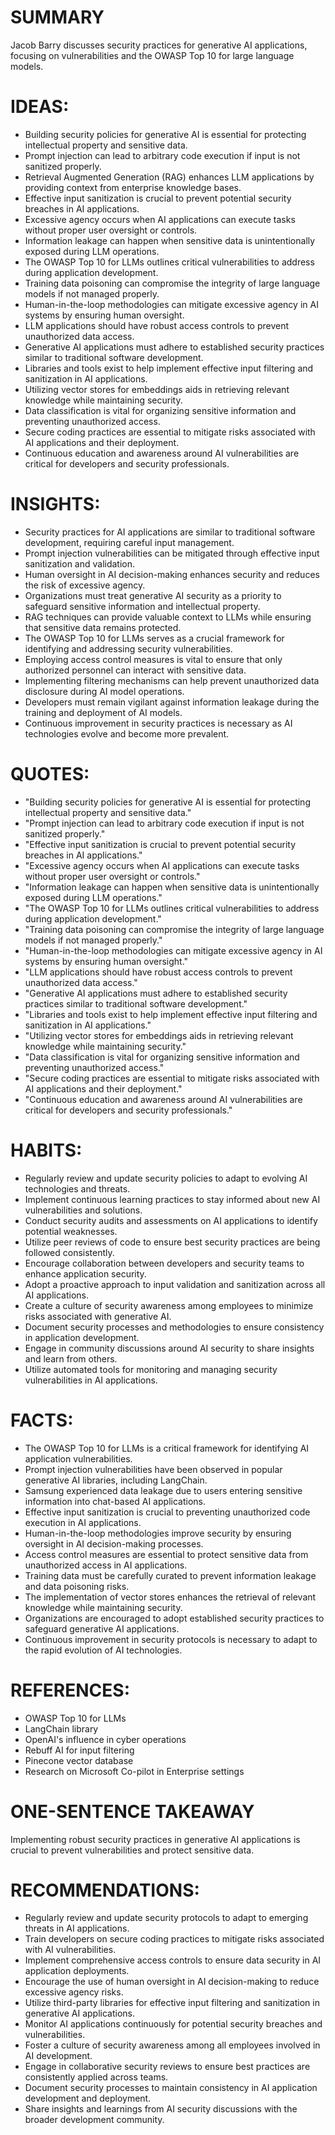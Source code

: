 # SUMMARY
Jacob Barry discusses security practices for generative AI applications, focusing on vulnerabilities and the OWASP Top 10 for large language models.

# IDEAS:
- Building security policies for generative AI is essential for protecting intellectual property and sensitive data.
- Prompt injection can lead to arbitrary code execution if input is not sanitized properly.
- Retrieval Augmented Generation (RAG) enhances LLM applications by providing context from enterprise knowledge bases.
- Effective input sanitization is crucial to prevent potential security breaches in AI applications.
- Excessive agency occurs when AI applications can execute tasks without proper user oversight or controls.
- Information leakage can happen when sensitive data is unintentionally exposed during LLM operations.
- The OWASP Top 10 for LLMs outlines critical vulnerabilities to address during application development.
- Training data poisoning can compromise the integrity of large language models if not managed properly.
- Human-in-the-loop methodologies can mitigate excessive agency in AI systems by ensuring human oversight.
- LLM applications should have robust access controls to prevent unauthorized data access.
- Generative AI applications must adhere to established security practices similar to traditional software development.
- Libraries and tools exist to help implement effective input filtering and sanitization in AI applications.
- Utilizing vector stores for embeddings aids in retrieving relevant knowledge while maintaining security.
- Data classification is vital for organizing sensitive information and preventing unauthorized access.
- Secure coding practices are essential to mitigate risks associated with AI applications and their deployment.
- Continuous education and awareness around AI vulnerabilities are critical for developers and security professionals.

# INSIGHTS:
- Security practices for AI applications are similar to traditional software development, requiring careful input management.
- Prompt injection vulnerabilities can be mitigated through effective input sanitization and validation.
- Human oversight in AI decision-making enhances security and reduces the risk of excessive agency.
- Organizations must treat generative AI security as a priority to safeguard sensitive information and intellectual property.
- RAG techniques can provide valuable context to LLMs while ensuring that sensitive data remains protected.
- The OWASP Top 10 for LLMs serves as a crucial framework for identifying and addressing security vulnerabilities.
- Employing access control measures is vital to ensure that only authorized personnel can interact with sensitive data.
- Implementing filtering mechanisms can help prevent unauthorized data disclosure during AI model operations.
- Developers must remain vigilant against information leakage during the training and deployment of AI models.
- Continuous improvement in security practices is necessary as AI technologies evolve and become more prevalent.

# QUOTES:
- "Building security policies for generative AI is essential for protecting intellectual property and sensitive data."
- "Prompt injection can lead to arbitrary code execution if input is not sanitized properly."
- "Effective input sanitization is crucial to prevent potential security breaches in AI applications."
- "Excessive agency occurs when AI applications can execute tasks without proper user oversight or controls."
- "Information leakage can happen when sensitive data is unintentionally exposed during LLM operations."
- "The OWASP Top 10 for LLMs outlines critical vulnerabilities to address during application development."
- "Training data poisoning can compromise the integrity of large language models if not managed properly."
- "Human-in-the-loop methodologies can mitigate excessive agency in AI systems by ensuring human oversight."
- "LLM applications should have robust access controls to prevent unauthorized data access."
- "Generative AI applications must adhere to established security practices similar to traditional software development."
- "Libraries and tools exist to help implement effective input filtering and sanitization in AI applications."
- "Utilizing vector stores for embeddings aids in retrieving relevant knowledge while maintaining security."
- "Data classification is vital for organizing sensitive information and preventing unauthorized access."
- "Secure coding practices are essential to mitigate risks associated with AI applications and their deployment."
- "Continuous education and awareness around AI vulnerabilities are critical for developers and security professionals."

# HABITS:
- Regularly review and update security policies to adapt to evolving AI technologies and threats.
- Implement continuous learning practices to stay informed about new AI vulnerabilities and solutions.
- Conduct security audits and assessments on AI applications to identify potential weaknesses.
- Utilize peer reviews of code to ensure best security practices are being followed consistently.
- Encourage collaboration between developers and security teams to enhance application security.
- Adopt a proactive approach to input validation and sanitization across all AI applications.
- Create a culture of security awareness among employees to minimize risks associated with generative AI.
- Document security processes and methodologies to ensure consistency in application development.
- Engage in community discussions around AI security to share insights and learn from others.
- Utilize automated tools for monitoring and managing security vulnerabilities in AI applications.

# FACTS:
- The OWASP Top 10 for LLMs is a critical framework for identifying AI application vulnerabilities.
- Prompt injection vulnerabilities have been observed in popular generative AI libraries, including LangChain.
- Samsung experienced data leakage due to users entering sensitive information into chat-based AI applications.
- Effective input sanitization is crucial to preventing unauthorized code execution in AI applications.
- Human-in-the-loop methodologies improve security by ensuring oversight in AI decision-making processes.
- Access control measures are essential to protect sensitive data from unauthorized access in AI applications.
- Training data must be carefully curated to prevent information leakage and data poisoning risks.
- The implementation of vector stores enhances the retrieval of relevant knowledge while maintaining security.
- Organizations are encouraged to adopt established security practices to safeguard generative AI applications.
- Continuous improvement in security protocols is necessary to adapt to the rapid evolution of AI technologies.

# REFERENCES:
- OWASP Top 10 for LLMs
- LangChain library
- OpenAI's influence in cyber operations
- Rebuff AI for input filtering
- Pinecone vector database
- Research on Microsoft Co-pilot in Enterprise settings

# ONE-SENTENCE TAKEAWAY
Implementing robust security practices in generative AI applications is crucial to prevent vulnerabilities and protect sensitive data.

# RECOMMENDATIONS:
- Regularly review and update security protocols to adapt to emerging threats in AI applications.
- Train developers on secure coding practices to mitigate risks associated with AI vulnerabilities.
- Implement comprehensive access controls to ensure data security in AI application deployments.
- Encourage the use of human oversight in AI decision-making to reduce excessive agency risks.
- Utilize third-party libraries for effective input filtering and sanitization in generative AI applications.
- Monitor AI applications continuously for potential security breaches and vulnerabilities.
- Foster a culture of security awareness among all employees involved in AI development.
- Engage in collaborative security reviews to ensure best practices are consistently applied across teams.
- Document security processes to maintain consistency in AI application development and deployment.
- Share insights and learnings from AI security discussions with the broader development community.